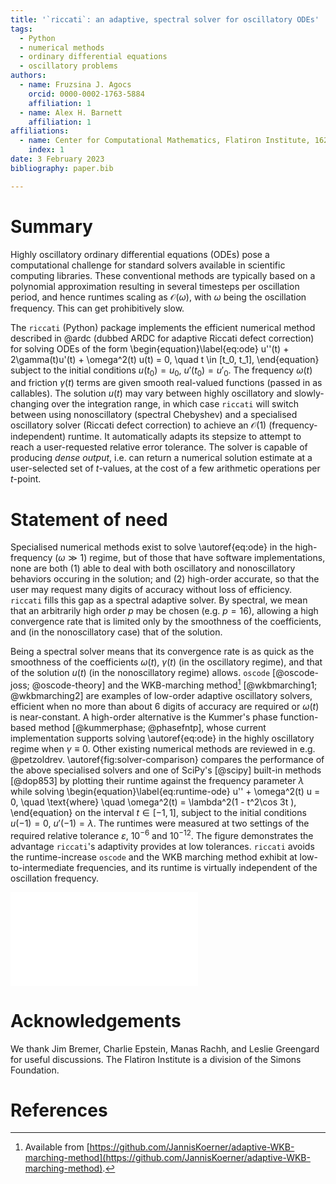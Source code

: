 ```yaml
---
title: '`riccati`: an adaptive, spectral solver for oscillatory ODEs'
tags:
  - Python
  - numerical methods
  - ordinary differential equations
  - oscillatory problems
authors:
  - name: Fruzsina J. Agocs
    orcid: 0000-0002-1763-5884
    affiliation: 1
  - name: Alex H. Barnett 
    affiliation: 1
affiliations: 
  - name: Center for Computational Mathematics, Flatiron Institute, 162 Fifth Avenue, New York, 10010 NY, USA 
    index: 1
date: 3 February 2023
bibliography: paper.bib

---
```


# Summary

Highly oscillatory ordinary differential equations (ODEs) pose a computational
challenge for standard solvers available in scientific computing libraries. 
These conventional methods are typically based on a polynomial approximation
resulting in several timesteps per oscillation period, and hence runtimes
scaling as $\mathcal{O}(\omega)$, with $\omega$ being the oscillation
frequency. This can get prohibitively slow.

The `riccati`
(Python) package implements the efficient numerical method described in @ardc
(dubbed ARDC for adaptive Riccati defect correction) for solving ODEs of the
form
\begin{equation}\label{eq:ode}
u''(t) + 2\gamma(t)u'(t) + \omega^2(t) u(t) = 0, \quad t \in [t_0, t_1],
\end{equation}
subject to the initial conditions $u(t_0) = u_0$, $u'(t_0) = u'_0$. The frequency $\omega(t)$
and friction $\gamma(t)$ terms are given smooth real-valued functions (passed in as callables). The
solution $u(t)$ may vary between highly oscillatory and slowly-changing over the
integration range, in which case `riccati` will switch between using nonoscillatory
(spectral Chebyshev) and a specialised oscillatory solver (Riccati defect
correction) to achieve an $\mathcal{O}(1)$
(frequency-independent) runtime. It automatically adapts its stepsize to
attempt to reach a user-requested relative error tolerance. The solver is
capable of producing _dense output_, i.e. can return a numerical
solution estimate at a user-selected set of $t$-values, at the cost of a few
arithmetic operations per $t$-point.

# Statement of need

Specialised numerical methods exist to solve \autoref{eq:ode} in
the high-frequency ($\omega \gg 1$) regime, but of those that have software implementations,
none are both (1) able to deal with both oscillatory and nonoscillatory
behaviors occuring in the solution; and (2) high-order accurate, so that the
user may request many digits of accuracy without loss of efficiency. `riccati` fills
this gap as a spectral adaptive solver. 
By spectral, we mean that an arbitrarily high order $p$ may be chosen (e.g.
$p=16$), allowing a high convergence rate that is limited only by the
smoothness of the coefficients, and (in the nonoscillatory case) that of the
solution.

Being a spectral solver
means that its convergence rate is as quick as the smoothness of the
coefficients $\omega(t)$, $\gamma(t)$ (in the oscillatory regime), and that of
the solution $u(t)$ (in the nonoscillatory regime) allows. 
`oscode` [@oscode-joss; @oscode-theory] and the WKB-marching method[^1]
[@wkbmarching1; @wkbmarching2] are examples of low-order adaptive oscillatory
solvers, efficient when no more than about 6 digits of accuracy are required or $\omega(t)$ is near-constant.
A high-order alternative is the Kummer's phase function-based method 
[@kummerphase; @phasefntp], whose current implementation supports solving
\autoref{eq:ode} in the highly oscillatory regime when $\gamma \equiv 0$. Other existing numerical methods are
reviewed in e.g. @petzoldrev. \autoref{fig:solver-comparison} compares the
performance of the above specialised solvers and one of SciPy's [@scipy] built-in methods [@dop853]
by plotting their runtime against the frequency parameter $\lambda$ while
solving
\begin{equation}\label{eq:runtime-ode}
u'' + \omega^2(t) u = 0, \quad \text{where} \quad \omega^2(t) = \lambda^2(1 - t^2\cos 3t ),
\end{equation}
on the interval $t \in [-1, 1]$, subject to the initial conditions $u(-1) = 0$,
$u'(-1) = \lambda$. The runtimes were measured at two settings of the required
relative tolerance $\varepsilon$, $10^{-6}$ and $10^{-12}$. The figure
demonstrates the advantage `riccati`'s adaptivity provides at low tolerances.
`riccati` avoids the runtime-increase `oscode` and the WKB marching method exhibit
at low-to-intermediate frequencies, and its runtime is virtually
independent of the oscillation frequency. 

![Left: Numerical solution of \autoref{eq:runtime-ode} with $\lambda = 10^2$. Right: performance comparison of `riccati` (labelled ARDC) against state-of-the-art oscillatory solvers. `oscode`, the WKB marching method, Kummer's phase function method, and a high-order Runge--Kutta method (RK78) [@dop853] on \autoref{eq:runtime-ode} with a varying frequency parameter $\lambda$. Solid and dashed lines denote runs with a relative tolerance settings of $\varepsilon = 10^{-12}$ and $10^{-6}$, respectively. \label{fig:solver-comparison}](timing-fig.pdf)


[^1]: Available from [https://github.com/JannisKoerner/adaptive-WKB-marching-method](https://github.com/JannisKoerner/adaptive-WKB-marching-method).
[^2]: Available from [https://github.com/JamesCBremerJr/Phase-functions](https://github.com/JamesCBremerJr/Phase-functions).

# Acknowledgements
 
We thank Jim Bremer, Charlie Epstein, Manas Rachh, and Leslie Greengard for
useful discussions. The Flatiron Institute is a division of the Simons
Foundation.

# References
